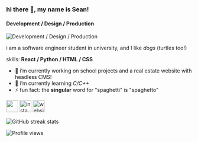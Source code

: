 ### hi there 👋, my name is **Sean**!
#### Development / Design / Production
![Development / Design / Production](https://i.ibb.co/T0mPtPS/Black-and-White-Minimalist-Financial-Analyst-Linkedin-Banner.png)

i am a software engineer student in university, and I like *dogs* (turtles too!)

skills: **React / Python / HTML / CSS**

- 🔭 i’m currently working on school projects and a real estate website with headless CMS! 
- 🌱 i’m currently learning *C/C++* 
- ⚡ fun fact: the **singular** word for "spaghetti" is "spaghetto" 


[<img height="32" width="32" src="https://cdn.jsdelivr.net/npm/simple-icons@v6/icons/github.svg" />](https://github.com/szeanx)  [<img src='https://cdn.jsdelivr.net/npm/simple-icons@v6/icons/instagram.svg' alt='instagram' height='32'>](https://www.instagram.com/awitsean/)  [<img src='https://cdn.jsdelivr.net/npm/simple-icons@v6/icons/googlechrome.svg' alt='website' height='32'>](https://seanrel.codes)  

![GitHub streak stats](https://github-readme-streak-stats.herokuapp.com/?user=szeanx)  

![Profile views](https://gpvc.arturio.dev/szeanx)  
